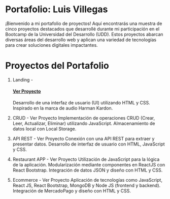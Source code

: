 # Portafolio: Luis Villegas
¡Bienvenido a mi portafolio de proyectos! Aquí encontrarás una muestra de cinco proyectos destacados que desarrollé durante mi participación en el Bootcamp de la Universidad del Desarrollo (UDD). Estos proyectos abarcan diversas áreas del desarrollo web y aplican una variedad de tecnologías para crear soluciones digitales impactantes.

# Proyectos del Portafolio

1. Landing - <a href="https://luvime.github.io/proyecto-1-landing-venta/" target="_blank"><h4>Ver Proyecto</h4></a>
Desarrollo de una interfaz de usuario (UI) utilizando HTML y CSS.
Inspirado en la marca de audio Harman Kardon.

2. CRUD - Ver Proyecto
Implementación de operaciones CRUD (Crear, Leer, Actualizar, Eliminar) utilizando JavaScript.
Almacenamiento de datos local con Local Storage.

3. API REST - Ver Proyecto
Conexión con una API REST para extraer y presentar datos.
Desarrollo de interfaz de usuario con HTML, JavaScript y CSS.

4. Restaurant APP - Ver Proyecto
Utilización de JavaScript para la lógica de la aplicación.
Modularización mediante componentes en ReactJS con React Bootstrap.
Integración de datos JSON y diseño con HTML y CSS.

5. Ecommerce - Ver Proyecto
Aplicación de tecnologías como JavaScript, React JS, React Bootstrap, MongoDB y Node JS (frontend y backend).
Integración de MercadoPago y diseño con HTML y CSS.